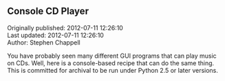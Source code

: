 ## Console CD Player  
Originally published: 2012-07-11 12:26:10  
Last updated: 2012-07-11 12:26:10  
Author: Stephen Chappell  
  
You have probably seen many different GUI programs that can play music on CDs. Well, here is a console-based recipe that can do the same thing. This is committed for archival to be run under Python 2.5 or later versions.